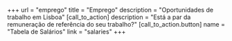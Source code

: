 +++
url = "emprego"
title = "Emprego"
description = "Oportunidades de trabalho em Lisboa"
[call_to_action]
    description = "Está a par da remuneração de referência do seu trabalho?"
    [call_to_action.button]
        name = "Tabela de Salários"
        link = "salaries"
+++